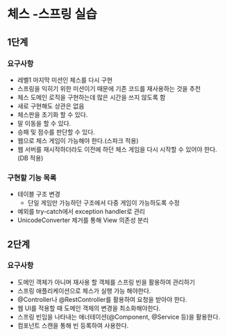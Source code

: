 # 체스 -스프링 실습

## 1단계
### 요구사항
* 레벨1 마지막 미션인 체스를 다시 구현
* 스프링을 익히기 위한 미션이기 때문에 기존 코드를 재사용하는 것을 추천
* 체스 도메인 로직을 구현하는데 많은 시간을 쓰지 않도록 함
* 새로 구현해도 상관은 없음
* 체스판을 초기화 할 수 있다.
* 말 이동을 할 수 있다.
* 승패 및 점수를 판단할 수 있다.
* 웹으로 체스 게임이 가능해야 한다.(스파크 적용)
* 웹 서버를 재시작하더라도 이전에 하던 체스 게임을 다시 시작할 수 있어야 한다.(DB 적용)

### 구현할 기능 목록 
* 테이블 구조 변경
    - 단일 게임만 가능하던 구조에서 다중 게임이 가능하도록 수정
* 예외를 try-catch에서 exception handler로 관리 
* UnicodeConverter 제거를 통해 View 의존성 분리

## 2단계
### 요구사항
* 도메인 객체가 아니며 재사용 할 객체를 스프링 빈을 활용하여 관리하기
* 스프링 애플리케이션으로 체스가 실행 가능 해야한다.
* @Controller나 @RestController를 활용하여 요청을 받아야 한다.
* 웹 UI를 적용할 때 도메인 객체의 변경을 최소화해야한다.
* 스프링 빈임을 나타내는 애너테이션(@Component, @Service 등)을 활용한다.
* 컴포넌트 스캔을 통해 빈 등록하여 사용한다.